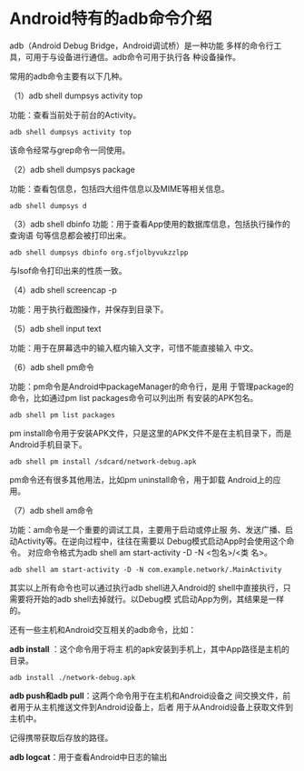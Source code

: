 # Android特有的adb命令介绍

adb（Android Debug Bridge，Android调试桥）是一种功能 多样的命令行工具，可用于与设备进行通信。adb命令可用于执行各 种设备操作。

常用的adb命令主要有以下几种。 

（1）adb shell dumpsys activity top 

功能：查看当前处于前台的Activity。

```
adb shell dumpsys activity top
```

该命令经常与grep命令一同使用。

（2）adb shell dumpsys package  

功能：查看包信息，包括四大组件信息以及MIME等相关信息。

```
adb shell dumpsys d
```

（3）adb shell dbinfo  功能：用于查看App使用的数据库信息，包括执行操作的查询语 句等信息都会被打印出来。

```
adb shell dumpsys dbinfo org.sfjolbyvukzzlpp
```

与lsof命令打印出来的性质一致。

（4）adb shell screencap -p  

功能：用于执行截图操作，并保存到目录下。 

（5）adb shell input text  

功能：用于在屏幕选中的输入框内输入文字，可惜不能直接输入 中文。 

（6）adb shell pm命令 

功能：pm命令是Android中packageManager的命令行，是用 于管理package的命令，比如通过pm list packages命令可以列出所 有安装的APK包名。

```
adb shell pm list packages
```

pm install命令用于安装APK文件，只是这里的APK文件不是在主机目录下，而是Android手机目录下。

```
adb shell pm install /sdcard/network-debug.apk
```

pm命令还有很多其他用法，比如pm uninstall命令，用于卸载 Android上的应用。

（7）adb shell am命令 

功能：am命令是一个重要的调试工具，主要用于启动或停止服 务、发送广播、启动Activity等。在逆向过程中，往往在需要以 Debug模式启动App时会使用这个命令。 对应命令格式为adb shell am start-activity -D -N <包名>/<类 名>。

```
adb shell am start-activity -D -N com.example.network/.MainActivity
```

其实以上所有命令也可以通过执行adb shell进入Android的 shell中直接执行，只需要将开始的adb shell去掉就行。以Debug模 式启动App为例，其结果是一样的。

还有一些主机和Android交互相关的adb命令，比如：

**adb install** ：这个命令用于将主 机的apk安装到手机上，其中App路径是主机的目录。

```
adb install ./network-debug.apk
```

**adb push和adb pull**：这两个命令用于在主机和Android设备之 间交换文件，前者用于从主机推送文件到Android设备上，后者 用于从Android设备上获取文件到主机中。

记得携带获取后存放的路径。

**adb logcat**：用于查看Android中日志的输出

